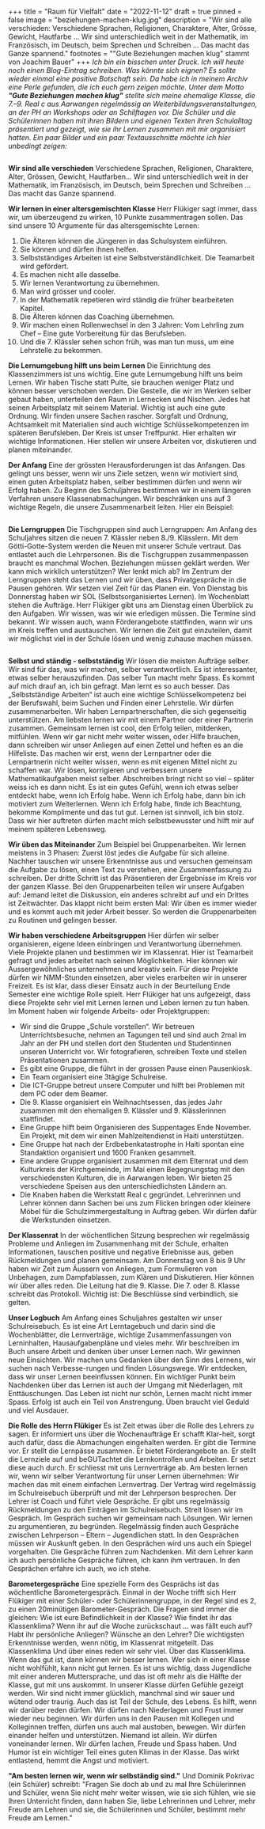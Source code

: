 +++
title = "Raum für Vielfalt"
date = "2022-11-12"
draft = true
pinned = false
image = "beziehungen-machen-klug.jpg"
description = "Wir sind alle verschieden: Verschiedene Sprachen, Religionen, Charaktere, Alter, Grösse, Gewicht, Hautfarbe ... Wir sind unterschiedlich weit in der Mathematik, im Französisch, im Deutsch, beim Sprechen und Schreiben ... Das macht das Ganze spannend."
footnotes = "\"Gute Beziehungen machen klug\" stammt von Joachim Bauer"
+++
*Ich bin ein bisschen unter Druck. Ich will heute noch einen Blog-Eintrag schreiben. 
Was könnte sich eignen? 
Es sollte wieder einmal eine positive Botschaft sein. 
Da habe ich in meinem Archiv eine Perle gefunden, die ich euch gern zeigen möchte. Unter dem Motto **"Gute Beziehungen machen klug"** stellte sich meine ehemalige Klasse, die 7.–9. Real c aus Aarwangen regelmässig an Weiterbildungsveranstaltungen, an der PH an Workshops oder an Schilftagen vor. Die Schüler und die Schülerinnen haben mit ihren Bildern und eigenen Texten ihren Schulalltag präsentiert und gezeigt, wie sie ihr Lernen zusammen mit mir organisiert hatten. Ein paar Bilder und ein paar Textausschnitte möchte ich hier unbedingt zeigen:*

![]()

**Wir sind alle verschieden**
Verschiedene Sprachen, Religionen, Charaktere, Alter, Grössen, Gewicht, Hautfarben... Wir sind unterschiedlich weit in der Mathematik, im Französisch, im Deutsch, beim Sprechen und Schreiben ... Das macht das Ganze spannend.

**Wir lernen in einer altersgemischten Klasse**
Herr Flükiger sagt immer, dass wir, um überzeugend zu wirken, 10 Punkte zusammentragen sollen. Das sind unsere 10 Argumente für das altersgemischte Lernen:

1. Die Älteren können die Jüngeren in das Schulsystem einführen.
2. Sie können und dürfen ihnen helfen.
3. Selbstständiges Arbeiten ist eine Selbstverständlichkeit. Die Teamarbeit wird gefördert. 
4. Es machen nicht alle dasselbe.
5. Wir lernen Verantwortung zu übernehmen.
6. Man wird grösser und cooler. 
7. In der Mathematik repetieren wird ständig die früher bearbeiteten Kapitel.
8. Die Älteren können das Coaching übernehmen. 
9. Wir machen einen Rollenwechsel in den 3 Jahren: Vom Lehrling zum Chef – Eine gute Vorbereitung für das Berufsleben. 
10. Und die 7. Klässler sehen schon früh, was man tun muss, um eine Lehrstelle zu bekommen.

**Die Lernumgebung hilft uns beim Lernen**
Die Einrichtung des Klassenzimmers ist uns wichtig. Eine gute Lernumgebung hilft uns beim Lernen. Wir haben Tische statt Pulte, sie brauchen weniger Platz und können besser verschoben werden. Die Gestelle, die wir im Werken selber gebaut haben, unterteilen den Raum in Lernecken und Nischen. Jedes hat seinen Arbeitsplatz mit seinem Material. Wichtig ist auch eine gute Ordnung. Wir finden unsere Sachen rascher. Sorgfalt und Ordnung, Achtsamkeit mit Materialien sind auch wichtige Schlüsselkompetenzen im späteren Berufsleben. Der Kreis ist unser Treffpunkt. Hier erhalten wir wichtige Informationen. Hier stellen wir unsere Arbeiten vor, diskutieren und planen miteinander.

**Der Anfang**
Eine der grössten Herausforderungen ist das Anfangen. Das gelingt uns besser, wenn wir uns Ziele setzen, wenn wir motiviert sind, einen guten Arbeitsplatz haben, selber bestimmen dürfen und wenn wir Erfolg haben. Zu Beginn des Schuljahres bestimmen wir in einem längeren Verfahren unsere Klassenabmachungen. Wir beschränken uns auf 3 wichtige Regeln, die unsere Zusammenarbeit leiten. Hier ein Beispiel:

![]()

**Die Lerngruppen**
Die Tischgruppen sind auch Lerngruppen: Am Anfang des Schuljahres sitzen die neuen 7. Klässler neben 8./9. Klässlern. Mit dem Götti-Gotte-System werden die Neuen mit unserer Schule vertraut. Das entlastet auch die Lehrpersonen. Bis die Tischgruppen zusammenpassen braucht es manchmal Wochen. Beziehungen müssen geklärt werden. Wer kann mich wirklich unterstützen? Wer lenkt mich ab?
Im Zentrum der Lerngruppen steht das Lernen und wir üben, dass Privatgespräche in die Pausen gehören. Wir setzen viel Zeit für das Planen ein. Von Dienstag bis Donnerstag haben wir SOL (Selbstsorganisiertes Lernen). Im Wochenblatt stehen die Aufträge. Herr Flükiger gibt uns am Dienstag einen Überblick zu den Aufgaben. Wir wissen, was wir wie erledigen müssen. Die Termine sind bekannt. Wir wissen auch, wann Förderangebote stattfinden, wann wir uns im Kreis treffen und austauschen. Wir lernen die Zeit gut einzuteilen, damit wir möglichst viel in der Schule lösen und wenig zuhause machen müssen.

![]()

**Selbst und ständig - selbstständig**
Wir lösen die meisten Aufträge selber. Wir sind für das, was wir machen, selber verantwortlich. Es ist interessanter, etwas selber herauszufinden. Das selber Tun macht mehr Spass. Es kommt auf mich drauf an, ich bin gefragt. Man lernt es so auch besser. Das „Selbstständige Arbeiten“ ist auch eine wichtige Schlüsselkompetenz bei der Berufswahl, beim Suchen und Finden einer Lehrstelle. Wir dürfen zusammenarbeiten. Wir haben Lernpartnerschaften, die sich gegenseitig unterstützen. Am liebsten lernen wir mit einem Partner oder einer Partnerin zusammen. Gemeinsam lernen ist cool, den Erfolg teilen, mitdenken, mitfühlen.
Wenn wir gar nicht mehr weiter wissen, oder Hilfe brauchen, dann schreiben wir unser Anliegen auf einen Zettel und heften es an die Hilfeliste. Das machen wir erst, wenn der Lernpartner oder die Lernpartnerin nicht weiter wissen, wenn es mit eigenen Mittel nicht zu schaffen war. Wir lösen, korrigieren und verbessern unsere Mathematikaufgaben meist selber. Abschreiben bringt nicht so viel – später weiss ich es dann nicht. Es ist ein gutes Gefühl, wenn ich etwas selber entdeckt habe, wenn ich Erfolg habe. Wenn ich Erfolg habe, dann bin ich motiviert zum Weiterlernen. Wenn ich Erfolg habe, finde ich Beachtung, bekomme Komplimente und das tut gut. Lernen ist sinnvoll, ich bin stolz. Dass wir hier auftreten dürfen macht mich selbstbewusster und hilft mir auf meinem späteren Lebensweg.

**Wir üben das Miteinander**
Zum Beispiel bei Gruppenarbeiten. Wir lernen meistens in 3 Phasen: Zuerst löst jedes die Aufgabe für sich alleine. Nachher tauschen wir unsere Erkenntnisse aus und versuchen gemeinsam die Aufgabe zu lösen, einen Text zu verstehen, eine Zusammenfassung zu schreiben. Der dritte Schritt ist das Präsentieren der Ergebnisse im Kreis vor der ganzen Klasse. Bei den Gruppenarbeiten teilen wir unsere Aufgaben auf: Jemand leitet die Diskussion, ein anderes schreibt auf und ein Drittes ist Zeitwächter. Das klappt nicht beim ersten Mal: Wir üben es immer wieder und es kommt auch mit jeder Arbeit besser. So werden die Gruppenarbeiten zu Routinen und gelingen besser.

**Wir haben verschiedene Arbeitsgruppen**
Hier dürfen wir selber organisieren, eigene Ideen einbringen und Verantwortung übernehmen. Viele Projekte planen und bestimmen wir im Klassenrat. Hier ist Teamarbeit gefragt und jedes arbeitet nach seinen Möglichkeiten. Hier können wir Aussergewöhnliches unternehmen und kreativ sein. Für diese Projekte dürfen wir NMM-Stunden einsetzen, aber vieles erarbeiten wir in unserer Freizeit. Es ist klar, dass dieser Einsatz auch in der Beurteilung Ende Semester eine wichtige Rolle spielt. Herr Flükiger hat uns aufgezeigt, dass diese Projekte sehr viel mit Lernen lernen und Leben lernen zu tun haben. Im Moment haben wir folgende Arbeits- oder Projektgruppen:

* Wir sind die Gruppe „Schule vorstellen“. Wir betreuen Unterrichtsbesuche, nehmen an Tagungen teil und sind auch 2mal im Jahr an der PH und stellen dort den Studenten und Studentinnen unseren Unterricht vor. Wir fotografieren, schreiben Texte und stellen Präsentationen zusammen.
* Es gibt eine Gruppe, die führt in der grossen Pause einen Pausenkiosk.
* Ein Team organisiert eine 3tägige Schulreise. 
* Die ICT-Gruppe betreut unsere Computer und hilft bei Problemen mit dem PC oder dem Beamer.
* Die 9. Klasse organisiert ein Weihnachtsessen, das jedes Jahr zusammen mit den ehemaligen 9. Klässler und 9. Klässlerinnen stattfindet.
* Eine Gruppe hilft beim Organisieren des Suppentages Ende November. Ein Projekt, mit dem wir einen Mahlzeitendienst in Haiti unterstützen.
* Eine Gruppe hat nach der Erdbebenkatastrophe in Haiti spontan eine Standaktion organisiert und 1600 Franken gesammelt. 
* Eine andere Gruppe organisiert zusammen mit dem Elternrat und dem Kulturkreis der Kirchgemeinde, im Mai einen Begegnungstag mit den verschiedensten Kulturen, die in Aarwangen leben. Wir bieten 25 verschiedene Speisen aus den unterschiedlichsten Ländern an.
* Die Knaben haben die Werkstatt Real c gegründet. Lehrerinnen und Lehrer können dann Sachen bei uns zum Flicken bringen oder kleinere Möbel für die Schulzimmergestaltung in Auftrag geben. Wir dürfen dafür die Werkstunden einsetzen.

**Der Klassenrat**
In der wöchentlichen Sitzung besprechen wir regelmässig Probleme und Anliegen im Zusammenhang mit der Schule, erhalten Informationen, tauschen positive und negative Erlebnisse aus, geben Rückmeldungen und planen gemeinsam. Am Donnerstag von 8 bis 9 Uhr haben wir Zeit zum Äussern von Anliegen, zum Formulieren von Unbehagen, zum Dampfablassen, zum Klären und Diskutieren. Hier können wir über alles reden. Die Leitung hat die 9. Klasse. Die 7. oder 8. Klasse schreibt das Protokoll. Wichtig ist: Die Beschlüsse sind verbindlich, sie gelten.

**Unser Logbuch**
Am Anfang eines Schuljahres gestalten wir unser Schulreisebuch. Es ist eine Art Lerntagebuch und darin sind die Wochenblätter, die Lernverträge, wichtige Zusammenfassungen von Lerninhalten, Hausaufgabenpläne und vieles mehr. Wir beschreiben im Buch unsere Arbeit und denken über unser Lernen nach. Wir gewinnen neue Einsichten. Wir machen uns Gedanken über den Sinn des Lernens, wir suchen nach Verbesse-rungen und finden Lösungswege. Wir entdecken, dass wir unser Lernen beeinflussen können. Ein wichtiger Punkt beim Nachdenken über das Lernen ist auch der Umgang mit Niederlagen, mit Enttäuschungen. Das Leben ist nicht nur schön, Lernen macht nicht immer Spass. Erfolg ist auch ein Teil von Anstrengung. Üben braucht viel Geduld und viel Ausdauer.

**Die Rolle des Herrn Flükiger**
Es ist Zeit etwas über die Rolle des Lehrers zu sagen. Er informiert uns über die Wochenaufträge Er schafft Klar-heit, sorgt auch dafür, dass die Abmachungen eingehalten werden. Er gibt die Termine vor. Er stellt die Lernpässe zusammen. Er bietet Förderangebote an. Er stellt die Lernziele auf und beGUTachtet die Lernkontrollen und Arbeiten. Er setzt diese auch durch. Er schliesst mit uns Lernverträge ab. Am besten lernen wir, wenn wir selber Verantwortung für unser Lernen übernehmen: Wir machen das mit einem einfachen Lernvertrag. Der Vertrag wird regelmässig im Schulreisebuch überprüft und mit der Lehrperson besprochen. Der Lehrer ist Coach und führt viele Gespräche. Er gibt uns regelmässig Rückmeldungen zu den Einträgen im Schulreisebuch. Streit lösen wir im Gespräch. Im Gespräch suchen wir gemeinsam nach Lösungen. Wir lernen zu argumentieren, zu begründen.
Regelmässig finden auch Gespräche zwischen Lehrperson – Eltern – Jugendlichen statt. In den Gesprächen müssen wir Auskunft geben. In den Gesprächen wird uns auch ein Spiegel vorgehalten. Die Gespräche führen zum Nachdenken.  Mit dem Lehrer kann ich auch persönliche Gespräche führen, ich kann ihm vertrauen. In den Gesprächen erfahre ich auch, wo ich stehe.

**Barometergespräche** 
Eine spezielle Form des Gesprächs ist das wöchentliche Barometergespräch. Einmal in der Woche trifft sich Herr Flükiger mit einer Schüler- oder Schülerinnengruppe, in der Regel sind es 2, zu einen 20minütigen Barometer-Gespräch. Die Fragen sind immer die gleichen: Wie ist eure Befindlichkeit in der Klasse? Wie findet ihr das Klassenklima? Wenn ihr auf die Woche zurückschaut … was fällt euch auf? Habt ihr persönliche Anliegen? Wünsche an den Lehrer? Die wichtigsten Erkenntnisse werden, wenn nötig, im Klassenrat mitgeteilt.
Das Klassenklima Und über eines reden wir sehr viel. Über das Klassenklima. Wenn das gut ist, dann können wir besser lernen. Wer sich in einer Klasse nicht wohlfühlt, kann nicht gut lernen. Es ist uns wichtig, dass Jugendliche mit einer anderen Muttersprache, und das ist oft mehr als die Hälfte der Klasse, gut mit uns auskommt. In unserer Klasse dürfen Gefühle gezeigt werden. Wir sind nicht immer glücklich, manchmal sind wir sauer und wütend oder traurig. Auch das ist Teil der Schule, des Lebens. Es hilft, wenn wir darüber reden dürfen. Wir dürfen nach Niederlagen und Frust immer wieder neu beginnen. Wir dürfen uns in den Pausen mit Kollegen und Kolleginnen treffen, dürfen uns auch mal austoben, bewegen. Wir dürfen einander helfen und unterstützen. Niemand ist allein. Wir dürfen voneinander lernen. Wir dürfen lachen, Freude und Spass haben. Und Humor ist ein wichtiger Teil eines guten Klimas in der Klasse. Das wirkt entlastend, hemmt die Angst und motiviert. 

**"Am besten lernen wir, wenn wir selbständig sind."**
Und Dominik Pokrivac (ein Schüler) schreibt: "Fragen Sie doch ab und zu mal Ihre Schülerinnen und Schüler, wenn Sie nicht mehr weiter wissen, wie sie sich fühlen, wie sie Ihren Unterricht finden, dann haben Sie, liebe Lehrerinnen und Lehrer, mehr Freude am Lehren und sie, die Schülerinnen und Schüler, bestimmt mehr Freude am Lernen."